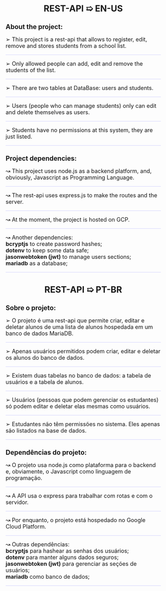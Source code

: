 <center>

# REST-API ➯ EN-US

</center>


## **About the project:**


<p style="font-size: 18px;">➢ This project is a rest-api that allows to register, edit, remove and stores students from a school list.</p>

<hr style="background: rgba(0, 0, 255, .2)">


<p style="font-size: 18px;">➢ Only allowed people can add, edit and remove the students of the list.</p>

<hr style="background: rgba(0, 0, 255, .2)">

<p style="font-size: 18px;">➢ There are two tables at DataBase: users and students.</p>

<hr style="background: rgba(0, 0, 255, .2)">


<p style="font-size: 18px;">➢ Users (people who can manage students) only can edit and delete themselves as users.</p>

<hr style="background: rgba(0, 0, 255, .2)">


<p style="font-size: 18px;">➢ Students have no permissions at this system, they are just listed.</p>

<hr style="background: rgba(0, 0, 255, .2)">

## **Project dependencies:**

<p style="font-size: 18px;">↝ This project uses node.js as a backend platform, and, obviously, Javascript as Programming Language.</p>

<hr style="background: rgba(0, 0, 255, .2)">

<p style="font-size: 18px;">↝ The rest-api uses express.js to make the routes and the server.</p>

<hr style="background: rgba(0, 0, 255, .2)">

<p style="font-size: 18px;">↝ At the moment, the project is hosted on GCP.</p>

<hr style="background: rgba(0, 0, 255, .2)">

<p style="font-size: 18px;">↝ Another dependencies: <br> <b>bcryptjs</b> to create password hashes; <br> <b>dotenv</b> to keep some data safe; <br> <b>jasonwebtoken (jwt)</b> to manage users sections; <br> <b>mariadb</b> as a database;</p>

<hr style="background: rgba(0, 0, 255, .2)">

<center>

# REST-API ➯ PT-BR

</center>

## **Sobre o projeto:**


<p style="font-size: 18px;">➢ O projeto é uma rest-api que permite criar, editar e deletar alunos de uma lista de alunos hospedada em um banco de dados MariaDB.</p>

<hr style="background: rgba(0, 0, 255, .2)">


<p style="font-size: 18px;">➢ Apenas usuários permitidos podem criar, editar e deletar os alunos do banco de dados.</p>

<hr style="background: rgba(0, 0, 255, .2)">

<p style="font-size: 18px;">➢ Existem duas tabelas no banco de dados: a tabela de usuários e a tabela de alunos.</p>

<hr style="background: rgba(0, 0, 255, .2)">

<p style="font-size: 18px;">➢ Usuários (pessoas que podem gerenciar os estudantes) só podem editar e deletar elas mesmas como usuários.</p>

<hr style="background: rgba(0, 0, 255, .2)">

<p style="font-size: 18px;">➢ Estudantes não têm permissões no sistema. Eles apenas são listados na base de dados.</p>

<hr style="background: rgba(0, 0, 255, .2)">

## **Dependências do projeto:**

<p style="font-size: 18px;">↝ O projeto usa node.js como plataforma para o backend e, obviamente, o Javascript como linguagem de programação.</p>

<hr style="background: rgba(0, 0, 255, .2)">

<p style="font-size: 18px;">↝ A API usa o express para trabalhar com rotas e com o servidor.</p>

<hr style="background: rgba(0, 0, 255, .2)">

<p style="font-size: 18px;">↝ Por enquanto, o projeto está hospedado no Google Cloud Platform.</p>

<hr style="background: rgba(0, 0, 255, .2)">

<p style="font-size: 18px;">↝ Outras dependências: <br> <b>bcryptjs</b> para hashear as senhas dos usuários; <br> <b>dotenv</b> para manter alguns dados seguros; <br> <b>jasonwebtoken (jwt)</b> para gerenciar as seções de usuários; <br> <b>mariadb</b> como banco de dados;</p>

<hr style="background: rgba(0, 0, 255, .2)">
